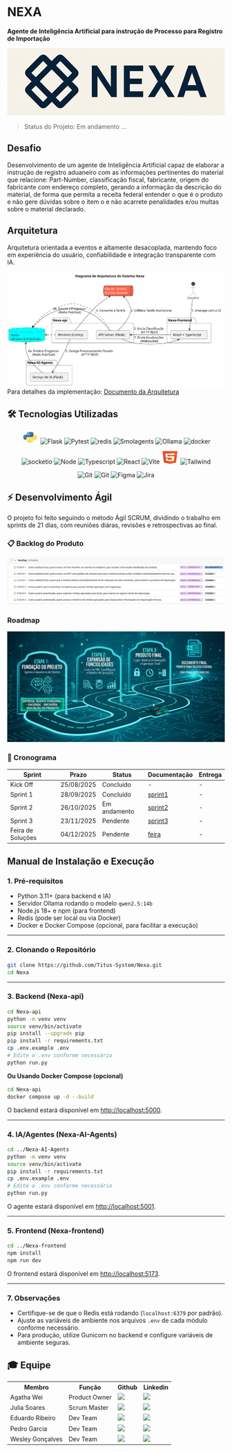 # NEXA
**Agente de Inteligência Artificial para instrução de Processo para Registro de Importação**

![logo](docs/logo.png)


> Status do Projeto: Em andamento ... 
<!-- >
> Relatório de Testes: [PDF](docs/cliente/relatorio_avaliacoes.pdf) 📊
> 
> Video do Projeto:  [Youtube](https://youtu.be/) 📽️ -->


## Desafio
Desenvolvimento de um agente de Inteligência Artificial capaz de elaborar a instrução de registro aduaneiro com as informações pertinentes do material que relacione: Part-Number, classificação fiscal, fabricante, origem do fabricante com endereço completo, gerando a informação da descrição do material, de forma que permita a receita federal entender o que é o produto e não gere dúvidas sobre o item o e não acarrete penalidades e/ou multas sobre o material declarado.


## Arquitetura
Arquitetura orientada a eventos e altamente desacoplada, mantendo foco em experiência do usuário, confiabilidade e integração transparente com IA.  

![arquitetura](docs/arquitetura.svg)
Para detalhes da implementação: [Documento da Arquitetura](architecture.md)

## 🛠️ Tecnologias Utilizadas
<p align="center">
  <img alt="Python" height="30" width="40" src="https://raw.githubusercontent.com/devicons/devicon/master/icons/python/python-original.svg">
  <img alt="Flask" height="30" width="40" src="https://cdn.jsdelivr.net/gh/devicons/devicon@latest/icons/flask/flask-original.svg">
  <img alt="Pytest" height="30" width="40" src="https://cdn.jsdelivr.net/gh/devicons/devicon@latest/icons/pytest/pytest-original.svg" />
  <img alt="redis" height="30" width="40" src="https://cdn.jsdelivr.net/gh/devicons/devicon@latest/icons/redis/redis-original.svg" />
  <img alt="Smolagents" height="30" width="30" src="https://cdn-avatars.huggingface.co/v1/production/uploads/63d10d4e8eaa4831005e92b5/a3R8vs2eGE578q4LEpaHB.png">
  <img alt="Ollama" height="30" width="30" src="https://ollama.com/public/ollama.png">
  <img alt="docker" height="30" width="40" src="https://cdn.jsdelivr.net/gh/devicons/devicon@latest/icons/docker/docker-original.svg" />
  <!-- <img alt="PostgreSQL" height="30" width="40" src="https://cdn.jsdelivr.net/gh/devicons/devicon@latest/icons/postgresql/postgresql-original.svg"> -->
</p>

<p align="center">
  <img alt="socketio" height="30" width="40" src="https://cdn.jsdelivr.net/gh/devicons/devicon@latest/icons/socketio/socketio-original.svg" />
  <img alt="Node" height="30" width="40" src="https://cdn.jsdelivr.net/gh/devicons/devicon@latest/icons/nodejs/nodejs-original.svg">
  <img alt="Typescript" height="30" width="40" src="https://cdn.jsdelivr.net/gh/devicons/devicon@latest/icons/typescript/typescript-original.svg" />
  <img alt="React" height="30" width="40" src="https://cdn.jsdelivr.net/gh/devicons/devicon@latest/icons/react/react-original-wordmark.svg" />
  <img alt="Vite" height="30" width="40" src="https://cdn.jsdelivr.net/gh/devicons/devicon@latest/icons/vitejs/vitejs-original.svg" />
  <img alt="HTML" height="30" width="40" src="https://raw.githubusercontent.com/devicons/devicon/master/icons/html5/html5-original.svg">
  <img alt="Tailwind" height="30" width="40"src="https://cdn.jsdelivr.net/gh/devicons/devicon@latest/icons/tailwindcss/tailwindcss-original.svg">
</p>

<p align="center">
  <img alt="Git" height="30" width="40" src="https://cdn.jsdelivr.net/gh/devicons/devicon@latest/icons/git/git-original.svg">
  <img alt="Git" height="30" width="40" src="https://cdn.jsdelivr.net/gh/devicons/devicon@latest/icons/github/github-original.svg">
  <img alt="Figma" height="30" width="40" src="https://cdn.jsdelivr.net/gh/devicons/devicon/icons/figma/figma-original.svg">
  <img alt="Jira" height="30" width="40" src="https://cdn.jsdelivr.net/gh/devicons/devicon@latest/icons/jira/jira-original.svg">
</p>


## ⚡ Desenvolvimento Ágil
O projeto foi feito seguindo o método Ágil SCRUM, dividindo o trabalho em sprints de 21 dias, com reuniões diáras, revisões e retrospectivas ao final.


### 📋 Backlog do Produto
![Backlog do Produto](docs/backlog_produto.png)


### Roadmap
![roadmap](docs/roadmap.png)


### 📅 Cronograma
| Sprint            | Prazo      | Status       | Documentação           | Entrega |
| ----------------- | ---------- | ------------ | ---------------------- | ------- |
| Kick Off          | 25/08/2025 | Concluído    | -                      | -       |
| Sprint 1          | 28/09/2025 | Concluído    | [sprint1](sprint_1.md) | -       |
| Sprint 2          | 26/10/2025 | Em andamento | [sprint2](sprint_2.md) | -       |
| Sprint 3          | 23/11/2025 | Pendente     | [sprint3](sprint_3.md) | -       |
| Feira de Soluções | 04/12/2025 | Pendente     | [feira](feira_sol.md)  | -       |


## Manual de Instalação e Execução

### 1. Pré-requisitos

- Python 3.11+ (para backend e IA)
- Servidor Ollama rodando o modelo `qwen2.5:14b`
- Node.js 18+ e npm (para frontend)
- Redis (pode ser local ou via Docker)
- Docker e Docker Compose (opcional, para facilitar a execução)

---

### 2. Clonando o Repositório

```bash
git clone https://github.com/Titus-System/Nexa.git
cd Nexa
```

---

### 3. Backend (Nexa-api)

```bash
cd Nexa-api
python -m venv venv
source venv/bin/activate
pip install --upgrade pip
pip install -r requirements.txt
cp .env.example .env
# Edite o .env conforme necessário
python run.py
```
**Ou Usando Docker Compose (opcional)**

```bash
cd Nexa-api
docker compose up -d --build
```


O backend estará disponível em [http://localhost:5000](http://localhost:5000).

---

### 4. IA/Agentes (Nexa-AI-Agents)

```bash
cd ../Nexa-AI-Agents
python -m venv venv
source venv/bin/activate
pip install -r requirements.txt
cp .env.example .env
# Edite o .env conforme necessário
python run.py
```
O agente estará disponível em [http://localhost:5001](http://localhost:5000).

---

### 5. Frontend (Nexa-frontend)

```bash
cd ../Nexa-frontend
npm install
npm run dev
```
O frontend estará disponível em [http://localhost:5173](http://localhost:5173).

---

### 7. Observações

- Certifique-se de que o Redis está rodando (`localhost:6379` por padrão).
- Ajuste as variáveis de ambiente nos arquivos `.env` de cada módulo conforme necessário.
- Para produção, utilize Gunicorn no backend e configure variáveis de ambiente seguras.



## 🎓 Equipe <a id="equipe"></a>

<div>
  <table>
    <tr>
      <th>Membro</th>
      <th>Função</th>
      <th>Github</th>
      <th>Linkedin</th>
    </tr>
    <tr>
      <td>Agatha Wei</td>
      <td>Product Owner</td>
      <td>
        <a href="https://github.com/Agathawei070">
            <img src="https://img.shields.io/badge/GitHub-100000?style=for-the-badge&logo=github&logoColor=white">
        </a>
      </td>
      <td>
        <a href="https://www.linkedin.com/in/">
            <img src="https://img.shields.io/badge/LinkedIn-0077B5?style=for-the-badge&logo=linkedin&logoColor=white">
        </a>
      </td>
    </tr>
    <tr>
      <td>Julia Soares</td>
      <td>Scrum Master</td>
      <td>
        <a href="https://github.com/juliasoares17">
          <img src="https://img.shields.io/badge/GitHub-100000?style=for-the-badge&logo=github&logoColor=white">
        </a>
      </td>
      <td>
        <a href="www.linkedin.com/in/julia-soares-pereira-9ab79830b">
            <img src="https://img.shields.io/badge/LinkedIn-0077B5?style=for-the-badge&logo=linkedin&logoColor=white">
        </a>
      </td>
    </tr>
    <tr>
      <td>Eduardo Ribeiro</td>
      <td>Dev Team</td>
      <td>
        <a href="https://github.com/eduardo-Rib">
          <img src="https://img.shields.io/badge/GitHub-100000?style=for-the-badge&logo=github&logoColor=white">
        </a>
      </td>
      <td>
        <a href="https://www.linkedin.com/in/eduardo-ribeiro-4b78002b2">
            <img src="https://img.shields.io/badge/LinkedIn-0077B5?style=for-the-badge&logo=linkedin&logoColor=white">
        </a>
      </td>
    </tr>
    <tr>
      <td>Pedro Garcia</td>
      <td>Dev Team</td>
      <td>
        <a href="https://github.com/pedro-fs-garcia">
          <img src="https://img.shields.io/badge/GitHub-100000?style=for-the-badge&logo=github&logoColor=white">
        </a>
      </td>
      <td>
        <a href="https://www.linkedin.com/in/pedro-fs-garcia">
            <img src="https://img.shields.io/badge/LinkedIn-0077B5?style=for-the-badge&logo=linkedin&logoColor=white">
        </a>
      </td>
    </tr>
    <tr>
      <td>Wesley Gonçalves</td>
      <td>Dev Team</td>
      <td>
        <a href="https://github.com/WesleyGoncalves">
          <img src="https://img.shields.io/badge/GitHub-100000?style=for-the-badge&logo=github&logoColor=white">
        </a>
      </td>
      <td>
        <a href="https://www.linkedin.com/in/wesley-d-goncalves/">
            <img src="https://img.shields.io/badge/LinkedIn-0077B5?style=for-the-badge&logo=linkedin&logoColor=white">
        </a>
      </td>
    </tr>
  </table>
</div>